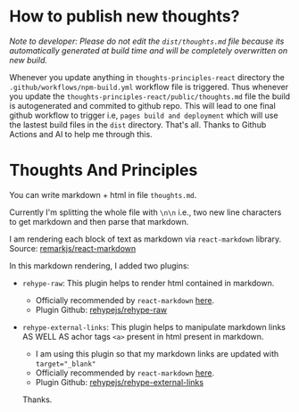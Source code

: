 # How to publish new thoughts?

*Note to developer: Please do not edit the `dist/thoughts.md` file because its automatically generated at build time and will be completely overwritten on new build.*

Whenever you update anything in `thoughts-principles-react` directory the `.github/workflows/npm-build.yml` workflow file is triggered. Thus whenever you update the `thoughts-principles-react/public/thoughts.md` file the build is autogenerated and commited to github repo. This will lead to one final github workflow to trigger i.e, `pages build and deployment` which will use the lastest build files in the `dist` directory. That's all. Thanks to Github Actions and AI to help me through this.

# Thoughts And Principles


You can write markdown + html in file `thoughts.md`.

Currently I'm splitting the whole file with `\n\n` i.e., two new line characters to get markdown and then parse that markdown.

I am rendering each block of text as markdown via `react-markdown` library. Source: [remarkjs/react-markdown](https://github.com/remarkjs/react-markdown)

In this markdown rendering, I added two plugins:

- `rehype-raw`: This plugin helps to render html contained in markdown.
  - Officially recommended by `react-markdown` [here](https://github.com/remarkjs/react-markdown#appendix-a-html-in-markdown).
  - Plugin Github: [rehypejs/rehype-raw](https://github.com/rehypejs/rehype-raw)
- `rehype-external-links`: This plugin helps to manipulate markdown links AS WELL AS achor tags `<a>` present in html present in markdown.
  - I am using this plugin so that my markdown links are updated with `target="_blank"`
  - Officially recommended by `react-markdown` [here](https://github.com/remarkjs/react-markdown/blob/main/changelog.md#900---2023-09-27).
  - Plugin Github: [rehypejs/rehype-external-links](https://github.com/rehypejs/rehype-external-links)

  Thanks.